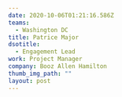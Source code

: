 ```yaml
---
date: 2020-10-06T01:21:16.586Z
teams:
  - Washington DC
title: Patrice Major
dsotitle:
  - Engagement Lead
work: Project Manager
company: Booz Allen Hamilton
thumb_img_path: ""
layout: post
---
```

